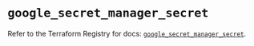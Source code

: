 # `google_secret_manager_secret`

Refer to the Terraform Registry for docs: [`google_secret_manager_secret`](https://registry.terraform.io/providers/hashicorp/google-beta/5.23.0/docs/resources/google_secret_manager_secret).

